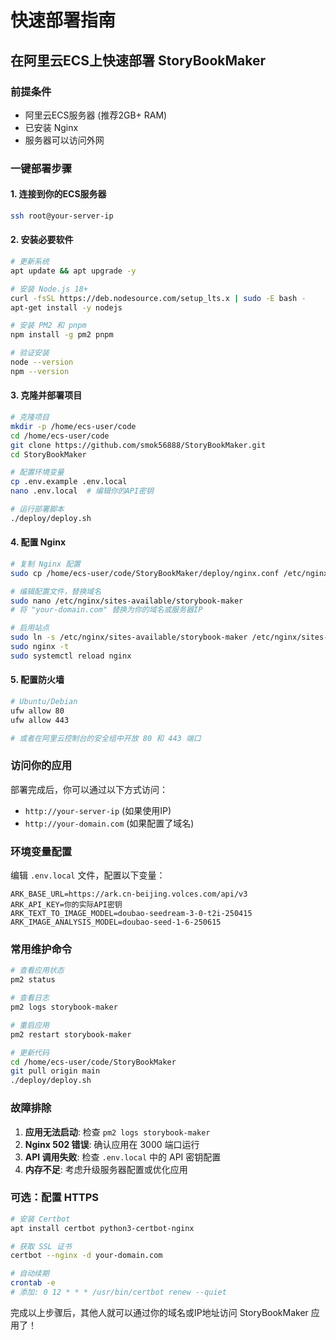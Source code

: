 # 快速部署指南

## 在阿里云ECS上快速部署 StoryBookMaker

### 前提条件
- 阿里云ECS服务器 (推荐2GB+ RAM)
- 已安装 Nginx
- 服务器可以访问外网

### 一键部署步骤

#### 1. 连接到你的ECS服务器
```bash
ssh root@your-server-ip
```

#### 2. 安装必要软件
```bash
# 更新系统
apt update && apt upgrade -y

# 安装 Node.js 18+
curl -fsSL https://deb.nodesource.com/setup_lts.x | sudo -E bash -
apt-get install -y nodejs

# 安装 PM2 和 pnpm
npm install -g pm2 pnpm

# 验证安装
node --version
npm --version
```

#### 3. 克隆并部署项目
```bash
# 克隆项目
mkdir -p /home/ecs-user/code
cd /home/ecs-user/code
git clone https://github.com/smok56888/StoryBookMaker.git
cd StoryBookMaker

# 配置环境变量
cp .env.example .env.local
nano .env.local  # 编辑你的API密钥

# 运行部署脚本
./deploy/deploy.sh
```

#### 4. 配置 Nginx
```bash
# 复制 Nginx 配置
sudo cp /home/ecs-user/code/StoryBookMaker/deploy/nginx.conf /etc/nginx/sites-available/storybook-maker

# 编辑配置文件，替换域名
sudo nano /etc/nginx/sites-available/storybook-maker
# 将 "your-domain.com" 替换为你的域名或服务器IP

# 启用站点
sudo ln -s /etc/nginx/sites-available/storybook-maker /etc/nginx/sites-enabled/
sudo nginx -t
sudo systemctl reload nginx
```

#### 5. 配置防火墙
```bash
# Ubuntu/Debian
ufw allow 80
ufw allow 443

# 或者在阿里云控制台的安全组中开放 80 和 443 端口
```

### 访问你的应用

部署完成后，你可以通过以下方式访问：
- `http://your-server-ip` (如果使用IP)
- `http://your-domain.com` (如果配置了域名)

### 环境变量配置

编辑 `.env.local` 文件，配置以下变量：
```env
ARK_BASE_URL=https://ark.cn-beijing.volces.com/api/v3
ARK_API_KEY=你的实际API密钥
ARK_TEXT_TO_IMAGE_MODEL=doubao-seedream-3-0-t2i-250415
ARK_IMAGE_ANALYSIS_MODEL=doubao-seed-1-6-250615
```

### 常用维护命令

```bash
# 查看应用状态
pm2 status

# 查看日志
pm2 logs storybook-maker

# 重启应用
pm2 restart storybook-maker

# 更新代码
cd /home/ecs-user/code/StoryBookMaker
git pull origin main
./deploy/deploy.sh
```

### 故障排除

1. **应用无法启动**: 检查 `pm2 logs storybook-maker`
2. **Nginx 502 错误**: 确认应用在 3000 端口运行
3. **API 调用失败**: 检查 `.env.local` 中的 API 密钥配置
4. **内存不足**: 考虑升级服务器配置或优化应用

### 可选：配置 HTTPS

```bash
# 安装 Certbot
apt install certbot python3-certbot-nginx

# 获取 SSL 证书
certbot --nginx -d your-domain.com

# 自动续期
crontab -e
# 添加: 0 12 * * * /usr/bin/certbot renew --quiet
```

完成以上步骤后，其他人就可以通过你的域名或IP地址访问 StoryBookMaker 应用了！